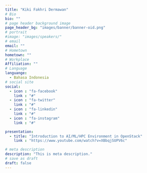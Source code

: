 ```yaml
---
title: "Kiki Fakhri Dermawan"
# Bio
bio: ""
# page header background image
page_header_bg: "images/banner/banner-oid.png"
# portrait
#image: "images/speakers/"
# email
email: ""
# Hometown
hometown: ""
# Workplace
Affiliation: ""
# Language
languange:
  - Bahasa Indonesia
# social site
social:
  - icon : "fa-facebook"
    link : "#"
  - icon : "fa-twitter"
    link : "#"
  - icon : "fa-linkedin"
    link : "#"
  - icon : "fa-instagram"
    link : "#"

presentation:
  - title: "Introduction to AI/ML/HPC Environment in OpenStack"
    link : "https://www.youtube.com/watch?v=XBbqjSUPV6c"

# meta description
description: "This is meta description."
# save as draft
draft: false
---
```

